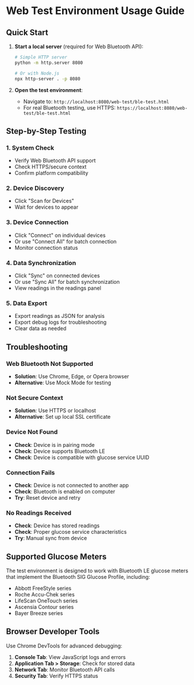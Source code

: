 # Web Test Environment Usage Guide

## Quick Start

1. **Start a local server** (required for Web Bluetooth API):

   ```bash
   # Simple HTTP server
   python -m http.server 8080

   # Or with Node.js
   npx http-server . -p 8080
   ```

2. **Open the test environment**:
   - Navigate to: `http://localhost:8080/web-test/ble-test.html`
   - For real Bluetooth testing, use HTTPS: `https://localhost:8080/web-test/ble-test.html`

## Step-by-Step Testing

### 1. System Check

- Verify Web Bluetooth API support
- Check HTTPS/secure context
- Confirm platform compatibility

### 2. Device Discovery

- Click "Scan for Devices"
- Wait for devices to appear

### 3. Device Connection

- Click "Connect" on individual devices
- Or use "Connect All" for batch connection
- Monitor connection status

### 4. Data Synchronization

- Click "Sync" on connected devices
- Or use "Sync All" for batch synchronization
- View readings in the readings panel

### 5. Data Export

- Export readings as JSON for analysis
- Export debug logs for troubleshooting
- Clear data as needed

## Troubleshooting

### Web Bluetooth Not Supported

- **Solution**: Use Chrome, Edge, or Opera browser
- **Alternative**: Use Mock Mode for testing

### Not Secure Context

- **Solution**: Use HTTPS or localhost
- **Alternative**: Set up local SSL certificate

### Device Not Found

- **Check**: Device is in pairing mode
- **Check**: Device supports Bluetooth LE
- **Check**: Device is compatible with glucose service UUID

### Connection Fails

- **Check**: Device is not connected to another app
- **Check**: Bluetooth is enabled on computer
- **Try**: Reset device and retry

### No Readings Received

- **Check**: Device has stored readings
- **Check**: Proper glucose service characteristics
- **Try**: Manual sync from device

## Supported Glucose Meters

The test environment is designed to work with Bluetooth LE glucose meters that implement the Bluetooth SIG Glucose Profile, including:

- Abbott FreeStyle series
- Roche Accu-Chek series
- LifeScan OneTouch series
- Ascensia Contour series
- Bayer Breeze series

## Browser Developer Tools

Use Chrome DevTools for advanced debugging:

1. **Console Tab**: View JavaScript logs and errors
2. **Application Tab > Storage**: Check for stored data
3. **Network Tab**: Monitor Bluetooth API calls
4. **Security Tab**: Verify HTTPS status
